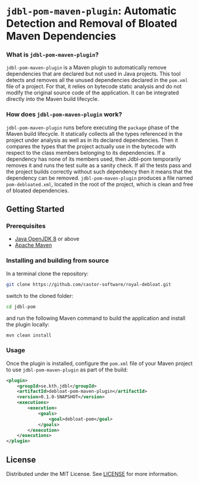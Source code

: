 # `jdbl-pom-maven-plugin`: Automatic Detection and Removal of Bloated Maven Dependencies

### What is `jdbl-pom-maven-plugin`?

`jdbl-pom-maven-plugin` is a Maven plugin to automatically remove dependencies that are declared but not used in Java projects. This tool detects and removes all the unused dependencies declared in the `pom.xml` file of a project. For that, it relies on bytecode static analysis and do not modify the original source code of the application. It can be integrated directly into the Maven build lifecycle.

### How does `jdbl-pom-maven-plugin` work?

`jdbl-pom-maven-plugin` runs before executing the `package` phase of the Maven build lifecycle. It statically collects all the types referenced in the project under analysis as well as in its declared dependencies. Then it compares the types that the project actually use in the bytecode with respect to the class members belonging to its dependencies. If a dependency has none of its members used, then Jdbl-pom temporarily removes it and runs the test suite as a sanity check. If all the tests pass and the project builds correctly without such dependency then it means that the dependency can be removed. `jdbl-pom-maven-plugin` produces a file named `pom-debloated.xml`, located in the root of the project, which is clean and free of bloated dependencies.

## Getting Started

### Prerequisites

- [Java OpenJDK 8](https://openjdk.java.net) or above
- [Apache Maven](https://maven.apache.org/)

### Installing and building from source

In a terminal clone the repository:

```bash
git clone https://github.com/castor-software/royal-debloat.git
```
switch to the cloned folder:

```bash
cd jdbl-pom
```
and run the following Maven command to build the application and install the plugin locally:

```bash
mvn clean install
```
### Usage

Once the plugin is installed, configure the `pom.xml` file of your Maven project to use `jdbl-pom-maven-plugin` as part of the build:

```xml
<plugin>
    <groupId>se.kth.jdbl</groupId>
    <artifactId>debloat-pom-maven-plugin</artifactId>
    <version>0.1.0-SNAPSHOT</version>
    <executions>
        <execution>
            <goals>
                <goal>debloat-pom</goal>
            </goals>
        </execution>
    </executions>
</plugin>
```

## License

Distributed under the MIT License. See [LICENSE](https://github.com/castor-software/royal-debloat/blob/master/LICENSE) for more information.
